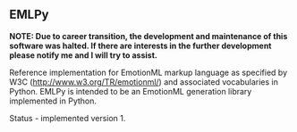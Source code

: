 EMLPy
-----------

**NOTE: Due to career transition, the development and maintenance of this software was halted. If there are interests in the further development please notify me and I will try to assist.** 

Reference implementation for EmotionML markup language as specified by
W3C (http://www.w3.org/TR/emotionml/) and associated vocabularies in Python.
EMLPy is intended to be an EmotionML generation library implemented in Python.  
 
Status - implemented version 1.

